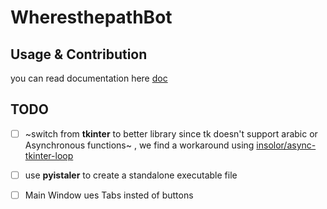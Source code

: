 # WheresthepathBot

## Usage & Contribution

you can read documentation here [doc](./doc/README.md)

## TODO
- [ ] ~switch from **tkinter** to better library since tk doesn't support arabic or  Asynchronous functions~ , we find a workaround using [insolor/async-tkinter-loop](https://github.com/insolor/async-tkinter-loop)
- [ ] use **pyistaler** to create a standalone executable file
- [ ] Main Window ues Tabs insted of buttons

